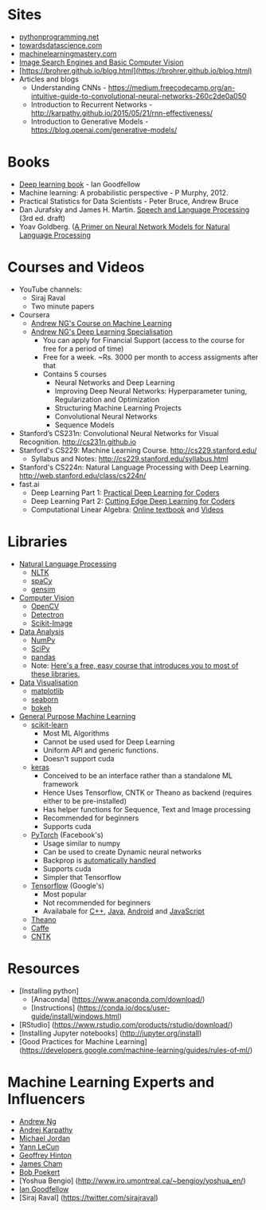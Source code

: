 # Sites
- [pythonprogramming.net](http://www.pythonprogramming.net)
- [towardsdatascience.com](http://towardsdatascience.com)
- [machinelearningmastery.com](http://machinelearningmastery.com)
- [Image Search Engines and Basic Computer Vision](http://pyimagesearch.com)
- [https://brohrer.github.io/blog.html](https://brohrer.github.io/blog.html)
- Articles and blogs 
	- Understanding CNNs - https://medium.freecodecamp.org/an-intuitive-guide-to-convolutional-neural-networks-260c2de0a050
	- Introduction to Recurrent Networks - http://karpathy.github.io/2015/05/21/rnn-effectiveness/
	- Introduction to Generative Models - https://blog.openai.com/generative-models/

# Books
- [Deep learning book](http://www.deeplearningbook.org/) - Ian Goodfellow
- Machine learning: A probabilistic perspective - P Murphy, 2012.
- Practical Statistics for Data Scientists - Peter Bruce, Andrew Bruce
- Dan Jurafsky and James H. Martin. [Speech and Language Processing](https://web.stanford.edu/~jurafsky/slp3/) (3rd ed. draft)
- Yoav Goldberg. ([A Primer on Neural Network Models for Natural Language Processing](http://u.cs.biu.ac.il/~yogo/nnlp.pdf)

# Courses and Videos
- YouTube channels:
	- Siraj Raval
	- Two minute papers
- Coursera
	- [Andrew NG's Course on Machine Learning](https://www.coursera.org/learn/machine-learning)
	- [Andrew NG's Deep Learning Specialisation](https://www.coursera.org/specializations/deep-learning)
		- You can apply for Financial Support (access to the course for free for a period of time)
		- Free for a week. ~Rs. 3000 per month to access assigments after that
		- Contains 5 courses
			- Neural Networks and Deep Learning
			- Improving Deep Neural Networks: Hyperparameter tuning, Regularization and Optimization
			- Structuring Machine Learning Projects
			- Convolutional Neural Networks
			- Sequence Models
- Stanford’s  CS231n: Convolutional Neural Networks for Visual Recognition. http://cs231n.github.io
- Stanford's  CS229: Machine Learning Course. http://cs229.stanford.edu/
	- Syllabus and Notes: http://cs229.stanford.edu/syllabus.html
- Stanford's  CS224n: Natural Language Processing with Deep Learning. http://web.stanford.edu/class/cs224n/
- fast.ai
	- Deep Learning Part 1: [Practical Deep Learning for Coders](http://course.fast.ai/)
	- Deep Learning Part 2: [Cutting Edge Deep Learning for Coders](http://course.fast.ai/part2.html)
	- Computational Linear Algebra: [Online textbook](https://github.com/fastai/numerical-linear-algebra/blob/master/README.md) and [Videos](https://www.youtube.com/playlist?list=PLtmWHNX-gukIc92m1K0P6bIOnZb-mg0hY)

# Libraries
- [Natural Language Processing](https://github.com/josephmisiti/awesome-machine-learning#natural-language-processing-10)
	- [NLTK](http://www.nltk.org/)
	- [spaCy](https://github.com/honnibal/spaCy/)
	- [gensim](https://github.com/RaRe-Technologies/gensim)
- [Computer Vision](https://github.com/josephmisiti/awesome-machine-learning#computer-vision-4)
	- [OpenCV](https://opencv.org/)
	- [Detectron](https://github.com/facebookresearch/Detectron)
	- [Scikit-Image](https://github.com/scikit-image/scikit-image)
- [Data Analysis](https://github.com/josephmisiti/awesome-machine-learning#data-analysis--data-visualization-9)
	- [NumPy](http://www.numpy.org/)
	- [SciPy](http://www.scipy.org/)
	- [pandas](http://pandas.pydata.org/)
	- Note: [Here's a free, easy course that introduces you to most of these libraries.](https://www.udemy.com/deep-learning-prerequisites-the-numpy-stack-in-python/learn/v4/overview)
- [Data Visualisation](https://github.com/josephmisiti/awesome-machine-learning#data-analysis--data-visualization-9)
	- [matplotlib](http://matplotlib.org/)
	- [seaborn](http://seaborn.pydata.org/)
	- [bokeh](https://github.com/bokeh/bokeh)
- [General Purpose Machine Learning](https://github.com/josephmisiti/awesome-machine-learning#general-purpose-machine-learning-21)
	- [scikit-learn](http://scikit-learn.org/) 
		- Most ML Algorithms
		- Cannot be used used for Deep Learning		
		- Uniform API and generic functions. 
		- Doesn't support cuda
	- [keras](https://github.com/fchollet/keras)
		- Conceived to be an interface rather than a standalone ML framework
		- Hence Uses Tensorflow, CNTK or Theano as backend (requires either to be pre-installed)
		- Has helper functions for Sequence, Text and Image processing
		- Recommended for beginners
		- Supports cuda		
	- [PyTorch](https://github.com/pytorch/pytorch) (Facebook's)
		- Usage similar to numpy
		- Can be used to create Dynamic neural networks
		- Backprop is [automatically handled](https://pytorch.org/docs/stable/autograd.html)
		- Supports cuda
		- Simpler that Tensorflow
	- [Tensorflow](https://github.com/tensorflow/tensorflow/) (Google's)
		- Most popular
		- Not recommended for beginners
		- Availabale for [C++](https://www.tensorflow.org/api_docs/cc/), [Java](https://www.tensorflow.org/install/install_java), [Android](https://www.tensorflow.org/mobile/android_build) and [JavaScript](https://js.tensorflow.org/)
	- [Theano](https://github.com/Theano/Theano/)
	- [Caffe](http://caffe.berkeleyvision.org/)
	- [CNTK](https://docs.microsoft.com/en-us/cognitive-toolkit/)
	
# Resources
- [Installing python]
	- [Anaconda] (https://www.anaconda.com/download/)
	- [Instructions] (https://conda.io/docs/user-guide/install/windows.html)
- [RStudio] (https://www.rstudio.com/products/rstudio/download/)
- [Installing Jupyter notebooks] (http://jupyter.org/install)
- [Good Practices for Machine Learning] (https://developers.google.com/machine-learning/guides/rules-of-ml/)

# Machine Learning Experts and Influencers

- [Andrew Ng](https://twitter.com/AndrewYNg)
- [Andrej Karpathy](https://twitter.com/karpathy)
- [Michael Jordan](https://people.eecs.berkeley.edu/~jordan/?_ga=1.104786372.57480868.1488216728)
- [Yann LeCun](https://twitter.com/ylecun)
- [Geoffrey Hinton](http://www.cs.toronto.edu/~hinton/)
- [James Cham](https://twitter.com/jamescham)
- [Bob Poekert](https://twitter.com/bobpoekert?lang=en)
- [Yoshua Bengio] (http://www.iro.umontreal.ca/~bengioy/yoshua_en/)
- [Ian Goodfellow](https://twitter.com/goodfellow_ian?lang=en)
- [Siraj Raval] (https://twitter.com/sirajraval)
